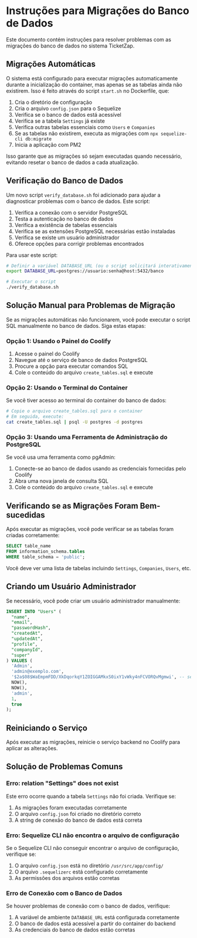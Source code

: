 # Instruções para Migrações do Banco de Dados

Este documento contém instruções para resolver problemas com as migrações do banco de dados no sistema TicketZap.

## Migrações Automáticas

O sistema está configurado para executar migrações automaticamente durante a inicialização do container, mas apenas se as tabelas ainda não existirem. Isso é feito através do script `start.sh` no Dockerfile, que:

1. Cria o diretório de configuração
2. Cria o arquivo `config.json` para o Sequelize
3. Verifica se o banco de dados está acessível
4. Verifica se a tabela `Settings` já existe
5. Verifica outras tabelas essenciais como `Users` e `Companies`
6. Se as tabelas não existirem, executa as migrações com `npx sequelize-cli db:migrate`
7. Inicia a aplicação com PM2

Isso garante que as migrações só sejam executadas quando necessário, evitando resetar o banco de dados a cada atualização.

## Verificação do Banco de Dados

Um novo script `verify_database.sh` foi adicionado para ajudar a diagnosticar problemas com o banco de dados. Este script:

1. Verifica a conexão com o servidor PostgreSQL
2. Testa a autenticação no banco de dados
3. Verifica a existência de tabelas essenciais
4. Verifica se as extensões PostgreSQL necessárias estão instaladas
5. Verifica se existe um usuário administrador
6. Oferece opções para corrigir problemas encontrados

Para usar este script:

```bash
# Definir a variável DATABASE_URL (ou o script solicitará interativamente)
export DATABASE_URL=postgres://usuario:senha@host:5432/banco

# Executar o script
./verify_database.sh
```

## Solução Manual para Problemas de Migração

Se as migrações automáticas não funcionarem, você pode executar o script SQL manualmente no banco de dados. Siga estas etapas:

### Opção 1: Usando o Painel do Coolify

1. Acesse o painel do Coolify
2. Navegue até o serviço de banco de dados PostgreSQL
3. Procure a opção para executar comandos SQL
4. Cole o conteúdo do arquivo `create_tables.sql` e execute

### Opção 2: Usando o Terminal do Container

Se você tiver acesso ao terminal do container do banco de dados:

```bash
# Copie o arquivo create_tables.sql para o container
# Em seguida, execute:
cat create_tables.sql | psql -U postgres -d postgres
```

### Opção 3: Usando uma Ferramenta de Administração do PostgreSQL

Se você usa uma ferramenta como pgAdmin:

1. Conecte-se ao banco de dados usando as credenciais fornecidas pelo Coolify
2. Abra uma nova janela de consulta SQL
3. Cole o conteúdo do arquivo `create_tables.sql` e execute

## Verificando se as Migrações Foram Bem-sucedidas

Após executar as migrações, você pode verificar se as tabelas foram criadas corretamente:

```sql
SELECT table_name 
FROM information_schema.tables 
WHERE table_schema = 'public';
```

Você deve ver uma lista de tabelas incluindo `Settings`, `Companies`, `Users`, etc.

## Criando um Usuário Administrador

Se necessário, você pode criar um usuário administrador manualmente:

```sql
INSERT INTO "Users" (
  "name", 
  "email", 
  "passwordHash", 
  "createdAt", 
  "updatedAt", 
  "profile", 
  "companyId", 
  "super"
) VALUES (
  'Admin', 
  'admin@exemplo.com', 
  '$2a$08$WaEmpmFDD/XkDqorkqY1ZOIGGAMkxS0ixY1vWky4nFCVORQvMgmwi', -- senha: 123456
  NOW(), 
  NOW(), 
  'admin', 
  1, 
  true
);
```

## Reiniciando o Serviço

Após executar as migrações, reinicie o serviço backend no Coolify para aplicar as alterações.

## Solução de Problemas Comuns

### Erro: relation "Settings" does not exist

Este erro ocorre quando a tabela `Settings` não foi criada. Verifique se:

1. As migrações foram executadas corretamente
2. O arquivo `config.json` foi criado no diretório correto
3. A string de conexão do banco de dados está correta

### Erro: Sequelize CLI não encontra o arquivo de configuração

Se o Sequelize CLI não conseguir encontrar o arquivo de configuração, verifique se:

1. O arquivo `config.json` está no diretório `/usr/src/app/config/`
2. O arquivo `.sequelizerc` está configurado corretamente
3. As permissões dos arquivos estão corretas

### Erro de Conexão com o Banco de Dados

Se houver problemas de conexão com o banco de dados, verifique:

1. A variável de ambiente `DATABASE_URL` está configurada corretamente
2. O banco de dados está acessível a partir do container do backend
3. As credenciais do banco de dados estão corretas
